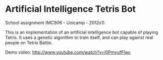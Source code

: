 Artificial Intelligence Tetris Bot
===

School assignment (MC906 - Unicamp - 2012s1) 

This is an implementation of an artificial intelligence bot capable of playing Tetris. It uses a genetic algorithm to train itself, and can play against real people on Tetris Battle.

Demo video: http://www.youtube.com/watch?v=i0PmyufFlwc